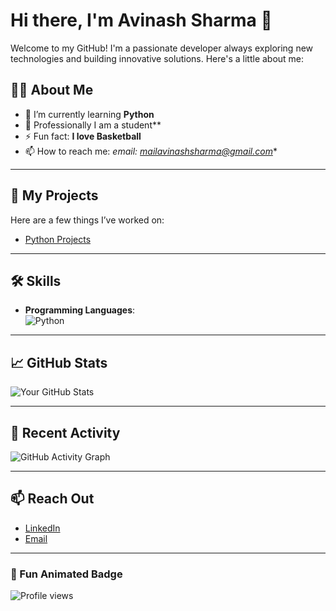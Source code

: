 # Hi there, I'm Avinash Sharma 👋

Welcome to my GitHub! I'm a passionate developer always exploring new technologies and building innovative solutions. Here's a little about me:

## 👨‍💻 About Me

- 🌱 I’m currently learning **Python**
- 💼 Professionally I am a student**
- ⚡ Fun fact: **I love Basketball**
- 📫 How to reach me: *email: mailavinashsharma@gmail.com**

---

## 🚀 My Projects

Here are a few things I’ve worked on:

- [Python Projects](https://github.com/avinashsharma2/Python/tree/main/Year%202025)

---

## 🛠️ Skills

- **Programming Languages**:  
  ![Python](https://img.shields.io/badge/Python-3776AB?style=for-the-badge&logo=python&logoColor=white)

---

## 📈 GitHub Stats

![Your GitHub Stats](https://github-readme-stats.vercel.app/api?username=avinashsharma2&show_icons=true&hide_title=true&count_private=true&hide=prs&theme=radical)

---

## 🌱 Recent Activity

![GitHub Activity Graph](https://activity-graph.herokuapp.com/graph?username=avinashsharma2&bg_color=ffffff&color=0072b1&line=0099ff&point=00ff00&area=true)

---

## 📫 Reach Out

- [LinkedIn](https://www.linkedin.com/in/avinash-sharma-942250344/)   
- [Email](mailavinashsharma@gmail.com)

---

### 🎉 Fun Animated Badge

![Profile views](https://komarev.com/ghpvc/?username=avinashsharma2&label=Profile%20views&color=blue&style=flat)
